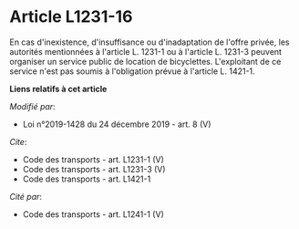 # Article L1231-16

En cas d'inexistence, d'insuffisance ou d'inadaptation de l'offre privée, les autorités mentionnées à l'article L. 1231-1 ou
à l'article L. 1231-3 peuvent organiser un service public de location de bicyclettes. L'exploitant de ce service n'est pas
soumis à l'obligation prévue à l'article L. 1421-1.

**Liens relatifs à cet article**

_Modifié par_:

  - Loi n°2019-1428 du 24 décembre 2019 - art. 8 (V)

_Cite_:

  - Code des transports - art. L1231-1 (V)
  - Code des transports - art. L1231-3 (V)
  - Code des transports - art. L1421-1

_Cité par_:

  - Code des transports - art. L1241-1 (V)
